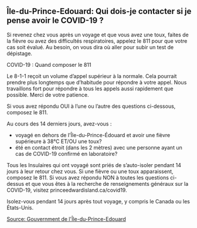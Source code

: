 ## Île-du-Prince-Edouard: Qui dois-je contacter si je pense avoir le COVID-19 ?

Si revenez chez vous après un voyage et que vous avez une toux, faites de la fièvre ou avez des difficultés respiratoires, appelez le 811 pour que votre cas soit évalué. Au besoin, on vous dira où aller pour subir un test de dépistage.

COVID-19 : Quand composer le 811

Le 8-1-1 reçoit un volume d’appel supérieur à la normale. Cela pourrait prendre plus longtemps que d’habitude pour répondre à votre appel. Nous travaillons fort pour répondre à tous les appels aussi rapidement que possible. Merci de votre patience.

Si vous avez répondu OUI à l’une ou l’autre des questions ci-dessous, composez le 811.

Au cours des 14 derniers jours, avez-vous :

- voyagé en dehors de l'Île-du-Prince-Édouard et avoir une fièvre supérieure à 38°C ET/OU une toux?
- été en contact étroit (dans les 2 mètres) avec une personne ayant un cas de COVID-19 confirmé en laboratoire?

Tous les Insulaires qui ont voyagé sont priés de s’auto-isoler pendant 14 jours à leur retour chez vous. Si une fièvre ou une toux apparaissent, composez le 811. Si vous avez répondu NON à toutes les questions ci-dessus et que vous êtes à la recherche de renseignements généraux sur la COVID-19, visitez princeedwardisland.ca/covid19.

Isolez-vous pendant 14 jours après tout voyage, y compris le Canada ou les États-Unis.

[Source: Gouvernment de l'Île-du-Prince-Edouard](https://www.princeedwardisland.ca/fr/information/sante-et-mieux-etre/covid-19-quand-devrais-je-composer-le-811)
